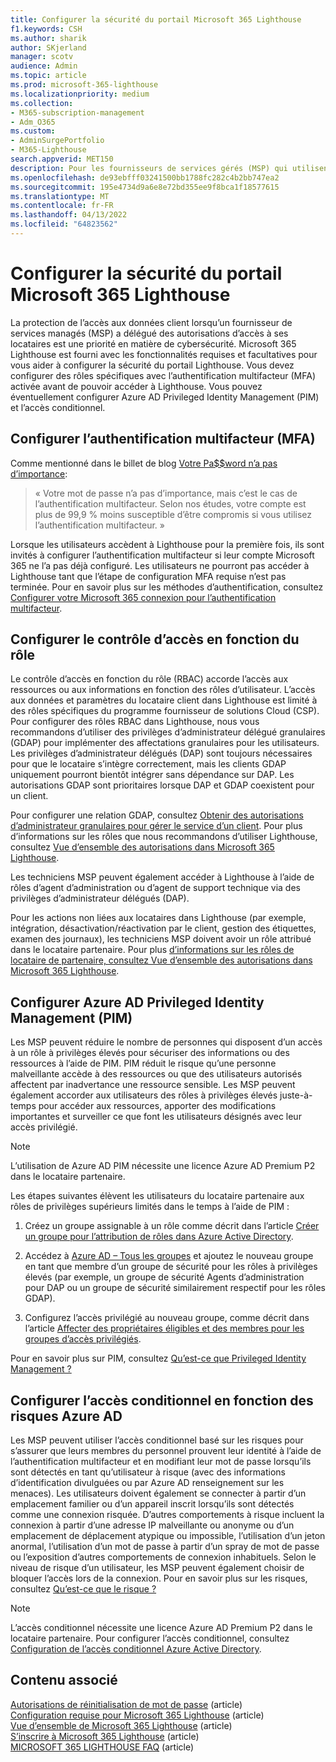 ```yaml
---
title: Configurer la sécurité du portail Microsoft 365 Lighthouse
f1.keywords: CSH
ms.author: sharik
author: SKjerland
manager: scotv
audience: Admin
ms.topic: article
ms.prod: microsoft-365-lighthouse
ms.localizationpriority: medium
ms.collection:
- M365-subscription-management
- Adm_O365
ms.custom:
- AdminSurgePortfolio
- M365-Lighthouse
search.appverid: MET150
description: Pour les fournisseurs de services gérés (MSP) qui utilisent Microsoft 365 Lighthouse, découvrez comment configurer la sécurité du portail.
ms.openlocfilehash: de93ebfff03241500bb1788fc282c4b2bb747ea2
ms.sourcegitcommit: 195e4734d9a6e8e72bd355ee9f8bca1f18577615
ms.translationtype: MT
ms.contentlocale: fr-FR
ms.lasthandoff: 04/13/2022
ms.locfileid: "64823562"
---
```

# <a name="configure-microsoft-365-lighthouse-portal-security"></a>Configurer la sécurité du portail Microsoft 365 Lighthouse

La protection de l’accès aux données client lorsqu’un fournisseur de services managés (MSP) a délégué des autorisations d’accès à ses locataires est une priorité en matière de cybersécurité. Microsoft 365 Lighthouse est fourni avec les fonctionnalités requises et facultatives pour vous aider à configurer la sécurité du portail Lighthouse. Vous devez configurer des rôles spécifiques avec l’authentification multifacteur (MFA) activée avant de pouvoir accéder à Lighthouse. Vous pouvez éventuellement configurer Azure AD Privileged Identity Management (PIM) et l’accès conditionnel.

## <a name="set-up-multifactor-authentication-mfa"></a>Configurer l’authentification multifacteur (MFA)

Comme mentionné dans le billet de blog [Votre Pa$$word n’a pas d’importance](https://techcommunity.microsoft.com/t5/azure-active-directory-identity/your-pa-word-doesn-t-matter/ba-p/731984):

> « Votre mot de passe n’a pas d’importance, mais c’est le cas de l’authentification multifacteur. Selon nos études, votre compte est plus de 99,9 % moins susceptible d’être compromis si vous utilisez l’authentification multifacteur. »

Lorsque les utilisateurs accèdent à Lighthouse pour la première fois, ils sont invités à configurer l’authentification multifacteur si leur compte Microsoft 365 ne l’a pas déjà configuré. Les utilisateurs ne pourront pas accéder à Lighthouse tant que l’étape de configuration MFA requise n’est pas terminée. Pour en savoir plus sur les méthodes d’authentification, consultez [Configurer votre Microsoft 365 connexion pour l’authentification multifacteur](https://support.microsoft.com/office/ace1d096-61e5-449b-a875-58eb3d74de14).

## <a name="set-up-role-based-access-control"></a>Configurer le contrôle d’accès en fonction du rôle

Le contrôle d’accès en fonction du rôle (RBAC) accorde l’accès aux ressources ou aux informations en fonction des rôles d’utilisateur. L’accès aux données et paramètres du locataire client dans Lighthouse est limité à des rôles spécifiques du programme fournisseur de solutions Cloud (CSP). Pour configurer des rôles RBAC dans Lighthouse, nous vous recommandons d’utiliser des privilèges d’administrateur délégué granulaires (GDAP) pour implémenter des affectations granulaires pour les utilisateurs. Les privilèges d’administrateur délégués (DAP) sont toujours nécessaires pour que le locataire s’intègre correctement, mais les clients GDAP uniquement pourront bientôt intégrer sans dépendance sur DAP. Les autorisations GDAP sont prioritaires lorsque DAP et GDAP coexistent pour un client.

Pour configurer une relation GDAP, consultez [Obtenir des autorisations d’administrateur granulaires pour gérer le service d’un client](/partner-center/gdap-obtain-admin-permissions-to-manage-customer). Pour plus d’informations sur les rôles que nous recommandons d’utiliser Lighthouse, consultez [Vue d’ensemble des autorisations dans Microsoft 365 Lighthouse](m365-lighthouse-overview-of-permissions.md).

Les techniciens MSP peuvent également accéder à Lighthouse à l’aide de rôles d’agent d’administration ou d’agent de support technique via des privilèges d’administrateur délégués (DAP).

Pour les actions non liées aux locataires dans Lighthouse (par exemple, intégration, désactivation/réactivation par le client, gestion des étiquettes, examen des journaux), les techniciens MSP doivent avoir un rôle attribué dans le locataire partenaire. Pour plus [d’informations sur les rôles de locataire de partenaire, consultez Vue d’ensemble des autorisations dans Microsoft 365 Lighthouse](m365-lighthouse-overview-of-permissions.md).

## <a name="set-up-azure-ad-privileged-identity-management-pim"></a>Configurer Azure AD Privileged Identity Management (PIM)

Les MSP peuvent réduire le nombre de personnes qui disposent d’un accès à un rôle à privilèges élevés pour sécuriser des informations ou des ressources à l’aide de PIM. PIM réduit le risque qu’une personne malveillante accède à des ressources ou que des utilisateurs autorisés affectent par inadvertance une ressource sensible. Les MSP peuvent également accorder aux utilisateurs des rôles à privilèges élevés juste-à-temps pour accéder aux ressources, apporter des modifications importantes et surveiller ce que font les utilisateurs désignés avec leur accès privilégié.

> [!NOTE]
> L’utilisation de Azure AD PIM nécessite une licence Azure AD Premium P2 dans le locataire partenaire.

Les étapes suivantes élèvent les utilisateurs du locataire partenaire aux rôles de privilèges supérieurs limités dans le temps à l’aide de PIM :

1. Créez un groupe assignable à un rôle comme décrit dans l’article [Créer un groupe pour l’attribution de rôles dans Azure Active Directory](/azure/active-directory/roles/groups-create-eligible).

2. Accédez à [Azure AD – Tous les groupes](https://portal.azure.com/#blade/Microsoft_AAD_IAM/GroupsManagementMenuBlade/AllGroups) et ajoutez le nouveau groupe en tant que membre d’un groupe de sécurité pour les rôles à privilèges élevés (par exemple, un groupe de sécurité Agents d’administration pour DAP ou un groupe de sécurité similairement respectif pour les rôles GDAP).

3. Configurez l’accès privilégié au nouveau groupe, comme décrit dans l’article [Affecter des propriétaires éligibles et des membres pour les groupes d’accès privilégiés](/azure/active-directory/privileged-identity-management/groups-assign-member-owner).

Pour en savoir plus sur PIM, consultez [Qu’est-ce que Privileged Identity Management ?](/azure/active-directory/privileged-identity-management/pim-configure)

## <a name="set-up-risk-based-azure-ad-conditional-access"></a>Configurer l’accès conditionnel en fonction des risques Azure AD

Les MSP peuvent utiliser l’accès conditionnel basé sur les risques pour s’assurer que leurs membres du personnel prouvent leur identité à l’aide de l’authentification multifacteur et en modifiant leur mot de passe lorsqu’ils sont détectés en tant qu’utilisateur à risque (avec des informations d’identification divulguées ou par Azure AD renseignement sur les menaces). Les utilisateurs doivent également se connecter à partir d’un emplacement familier ou d’un appareil inscrit lorsqu’ils sont détectés comme une connexion risquée. D’autres comportements à risque incluent la connexion à partir d’une adresse IP malveillante ou anonyme ou d’un emplacement de déplacement atypique ou impossible, l’utilisation d’un jeton anormal, l’utilisation d’un mot de passe à partir d’un spray de mot de passe ou l’exposition d’autres comportements de connexion inhabituels. Selon le niveau de risque d’un utilisateur, les MSP peuvent également choisir de bloquer l’accès lors de la connexion. Pour en savoir plus sur les risques, consultez [Qu’est-ce que le risque ?](/azure/active-directory/identity-protection/concept-identity-protection-risks)

> [!NOTE]
> L’accès conditionnel nécessite une licence Azure AD Premium P2 dans le locataire partenaire. Pour configurer l’accès conditionnel, consultez [Configuration de l’accès conditionnel Azure Active Directory](/appcenter/general/configuring-aad-conditional-access).

## <a name="related-content"></a>Contenu associé

[Autorisations de réinitialisation de mot de passe](/azure/active-directory/roles/permissions-reference#password-reset-permissions) (article)\
[Configuration requise pour Microsoft 365 Lighthouse](m365-lighthouse-requirements.md) (article)\
[Vue d’ensemble de Microsoft 365 Lighthouse](m365-lighthouse-overview.md) (article)\
[S’inscrire à Microsoft 365 Lighthouse](m365-lighthouse-sign-up.md) (article)\
[MICROSOFT 365 LIGHTHOUSE FAQ](m365-lighthouse-faq.yml) (article)